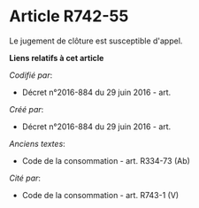 # Article R742-55

Le jugement de clôture est susceptible d'appel.

**Liens relatifs à cet article**

_Codifié par_:

  - Décret n°2016-884 du 29 juin 2016 - art.

_Créé par_:

  - Décret n°2016-884 du 29 juin 2016 - art.

_Anciens textes_:

  - Code de la consommation - art. R334-73 (Ab)

_Cité par_:

  - Code de la consommation - art. R743-1 (V)
